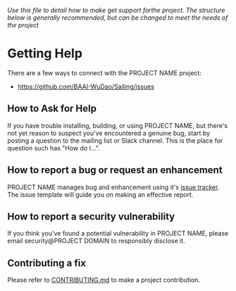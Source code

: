 _Use this file to detail how to make get support forthe project. The structure below is generally recommended, but can be changed to meet the needs of the project_

# Getting Help

There are a few ways to connect with the PROJECT NAME project:
* https://github.com/BAAI-WuDao/Sailing/issues 

## How to Ask for Help

If you have trouble installing, building, or using PROJECT NAME, but there's not yet reason to suspect you've encountered a genuine bug,
start by posting a question to the mailing list or Slack channel. This is the place for question such has "How do I...".

## How to report a bug or request an enhancement

PROJECT NAME manages bug and enhancement using it's [issue tracker](https://github.com/BAAI-WuDao/Sailing/issues). The issue template will guide you on making an effective report.

## How to report a security vulnerability

If you think you've found a potential vulnerability in PROJECT NAME, please
email security@PROJECT DOMAIN to responsibly disclose it.

## Contributing a fix

Please refer to [CONTRIBUTING.md](CONTRIBUTING.md) to make a project contribution.
